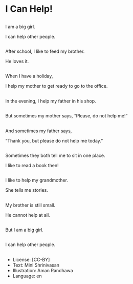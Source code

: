 # I Can Help!

##
I am a big girl.

I can help other people.

##
After school, I like to feed my brother.

He loves it.

##
When I have a holiday,

I help my mother to get ready to go to the office.

##
In the evening, I help my father in his shop.

##
But sometimes my mother says, “Please, do not help me!”

##
And sometimes my father says,

“Thank you, but please do not help me today.”

##
Sometimes they both tell me to sit in one place.

I like to read a book then!

##
I like to help my grandmother.

She tells me stories.

##
My brother is still small.

He cannot help at all.

##
But I am a big girl.

##
I can help other people.

##
* License: [CC-BY]
* Text: Mini Shrinivasan
* Illustration: Aman Randhawa
* Language: en
